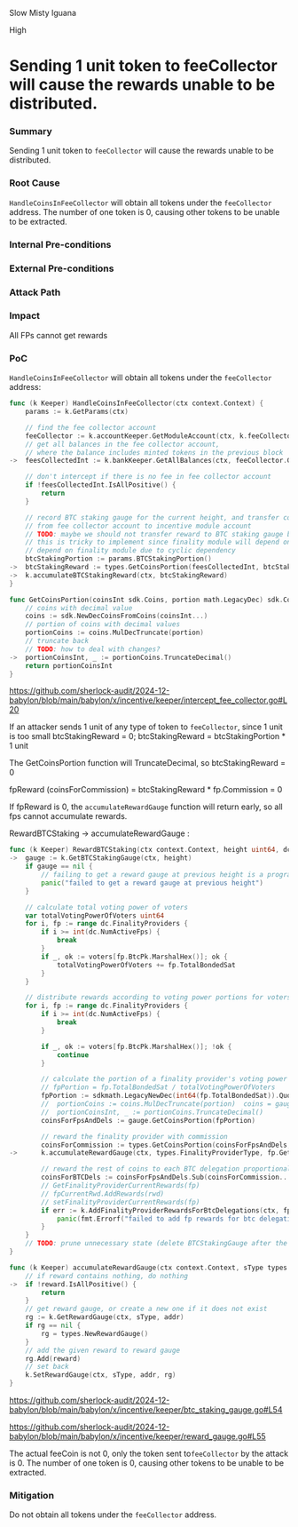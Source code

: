 Slow Misty Iguana

High

# Sending 1 unit token to feeCollector will cause the rewards unable to be distributed.


### Summary
Sending 1 unit token to `feeCollector` will cause the rewards unable to be distributed.

### Root Cause
`HandleCoinsInFeeCollector` will obtain all tokens under the `feeCollector` address.
The number of one token is 0, causing other tokens to be unable to be extracted.

### Internal Pre-conditions

### External Pre-conditions

### Attack Path

### Impact
All FPs cannot get rewards

### PoC

`HandleCoinsInFeeCollector` will obtain all tokens under the `feeCollector` address:

```go
func (k Keeper) HandleCoinsInFeeCollector(ctx context.Context) {
	params := k.GetParams(ctx)

	// find the fee collector account
	feeCollector := k.accountKeeper.GetModuleAccount(ctx, k.feeCollectorName)
	// get all balances in the fee collector account,
	// where the balance includes minted tokens in the previous block
->	feesCollectedInt := k.bankKeeper.GetAllBalances(ctx, feeCollector.GetAddress())

	// don't intercept if there is no fee in fee collector account
	if !feesCollectedInt.IsAllPositive() {
		return
	}

	// record BTC staking gauge for the current height, and transfer corresponding amount
	// from fee collector account to incentive module account
	// TODO: maybe we should not transfer reward to BTC staking gauge before BTC staking is activated
	// this is tricky to implement since finality module will depend on incentive and incentive cannot
	// depend on finality module due to cyclic dependency
	btcStakingPortion := params.BTCStakingPortion()
->	btcStakingReward := types.GetCoinsPortion(feesCollectedInt, btcStakingPortion)
->	k.accumulateBTCStakingReward(ctx, btcStakingReward)
}

func GetCoinsPortion(coinsInt sdk.Coins, portion math.LegacyDec) sdk.Coins {
	// coins with decimal value
	coins := sdk.NewDecCoinsFromCoins(coinsInt...)
	// portion of coins with decimal values
	portionCoins := coins.MulDecTruncate(portion)
	// truncate back
	// TODO: how to deal with changes?
->	portionCoinsInt, _ := portionCoins.TruncateDecimal()
	return portionCoinsInt
}

```

https://github.com/sherlock-audit/2024-12-babylon/blob/main/babylon/x/incentive/keeper/intercept_fee_collector.go#L20

If an attacker sends 1 unit of any type of token to `feeCollector`, since 1 unit is too small btcStakingReward = 0;
btcStakingReward = btcStakingPortion * 1 unit

The GetCoinsPortion function will TruncateDecimal, so btcStakingReward = 0

fpReward (coinsForCommission) = btcStakingReward * fp.Commission = 0

If fpReward is 0, the `accumulateRewardGauge` function will return early, so all fps cannot accumulate rewards.

RewardBTCStaking -> accumulateRewardGauge : 
```go
func (k Keeper) RewardBTCStaking(ctx context.Context, height uint64, dc *ftypes.VotingPowerDistCache, voters map[string]struct{}) {
->	gauge := k.GetBTCStakingGauge(ctx, height)
	if gauge == nil {
		// failing to get a reward gauge at previous height is a programming error
		panic("failed to get a reward gauge at previous height")
	}

	// calculate total voting power of voters
	var totalVotingPowerOfVoters uint64
	for i, fp := range dc.FinalityProviders {
		if i >= int(dc.NumActiveFps) {
			break
		}
		if _, ok := voters[fp.BtcPk.MarshalHex()]; ok {
			totalVotingPowerOfVoters += fp.TotalBondedSat 
		}
	}

	// distribute rewards according to voting power portions for voters
	for i, fp := range dc.FinalityProviders {
		if i >= int(dc.NumActiveFps) {
			break
		}

		if _, ok := voters[fp.BtcPk.MarshalHex()]; !ok {
			continue
		}

		// calculate the portion of a finality provider's voting power out of the total voting power of the voters
		// fpPortion = fp.TotalBondedSat / totalVotingPowerOfVoters
		fpPortion := sdkmath.LegacyNewDec(int64(fp.TotalBondedSat)).QuoTruncate(sdkmath.LegacyNewDec(int64(totalVotingPowerOfVoters)))
		//	portionCoins := coins.MulDecTruncate(portion)  coins = gauge.Coins
	    //  portionCoinsInt, _ := portionCoins.TruncateDecimal()
		coinsForFpsAndDels := gauge.GetCoinsPortion(fpPortion)

		// reward the finality provider with commission
		coinsForCommission := types.GetCoinsPortion(coinsForFpsAndDels, *fp.Commission)
->		k.accumulateRewardGauge(ctx, types.FinalityProviderType, fp.GetAddress(), coinsForCommission)

		// reward the rest of coins to each BTC delegation proportional to its voting power portion
		coinsForBTCDels := coinsForFpsAndDels.Sub(coinsForCommission...)
		// GetFinalityProviderCurrentRewards(fp)
		// fpCurrentRwd.AddRewards(rwd)
		// setFinalityProviderCurrentRewards(fp)
		if err := k.AddFinalityProviderRewardsForBtcDelegations(ctx, fp.GetAddress(), coinsForBTCDels); err != nil {
			panic(fmt.Errorf("failed to add fp rewards for btc delegation %s at height %d: %w", fp.GetAddress().String(), height, err))
		}
	}
	// TODO: prune unnecessary state (delete BTCStakingGauge after the amount is used)
}

func (k Keeper) accumulateRewardGauge(ctx context.Context, sType types.StakeholderType, addr sdk.AccAddress, reward sdk.Coins) {
	// if reward contains nothing, do nothing
->	if !reward.IsAllPositive() {
		return
	}
	// get reward gauge, or create a new one if it does not exist
	rg := k.GetRewardGauge(ctx, sType, addr)
	if rg == nil {
		rg = types.NewRewardGauge()
	}
	// add the given reward to reward gauge
	rg.Add(reward)
	// set back
	k.SetRewardGauge(ctx, sType, addr, rg)
}
```

https://github.com/sherlock-audit/2024-12-babylon/blob/main/babylon/x/incentive/keeper/btc_staking_gauge.go#L54

https://github.com/sherlock-audit/2024-12-babylon/blob/main/babylon/x/incentive/keeper/reward_gauge.go#L55

The actual feeCoin is not 0, only the token sent to`feeCollector` by the attack is 0.
The number of one token is 0, causing other tokens to be unable to be extracted.

### Mitigation
Do not obtain all tokens under the `feeCollector` address.
